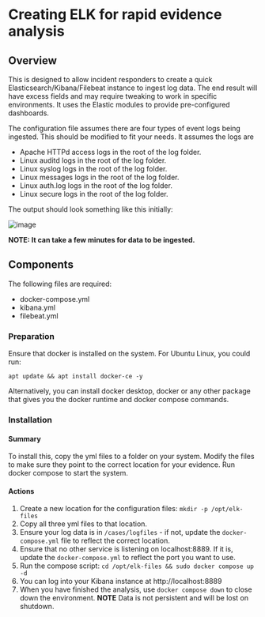 # Creating ELK for rapid evidence analysis

## Overview
This is designed to allow incident responders to create a quick Elasticsearch/Kibana/Filebeat instance to ingest log data. The end result will have excess fields and may require tweaking to work in specific environments. It uses the Elastic modules to provide pre-configured dashboards.

The configuration file assumes there are four types of event logs being ingested. This should be modified to fit your needs. It assumes the logs are

- Apache HTTPd access logs in the root of the log folder.
- Linux auditd logs in the root of the log folder.
- Linux syslog logs in the root of the log folder.
- Linux messages logs in the root of the log folder.
- Linux auth.log logs in the root of the log folder.
- Linux secure logs in the root of the log folder.

The output should look something like this initially:

![image](https://github.com/TazWake/Public/assets/26778008/67e6b8ed-fbea-4767-ac8a-faac62c4ca28)

**NOTE: It can take a few minutes for data to be ingested.**

## Components
The following files are required:

- docker-compose.yml
- kibana.yml
- filebeat.yml

### Preparation
Ensure that docker is installed on the system. For Ubuntu Linux, you could run:

`apt update && apt install docker-ce -y`

Alternatively, you can install docker desktop, docker or any other package that gives you the docker runtime and docker compose commands.

### Installation

#### Summary
To install this, copy the yml files to a folder on your system. Modify the files to make sure they point to the correct location for your evidence. Run docker compose to start the system.

#### Actions

1. Create a new location for the configuration files: `mkdir -p /opt/elk-files`
2. Copy all three yml files to that location.
3. Ensure your log data is in `/cases/logfiles` - if not, update the `docker-compose.yml` file to reflect the correct location.
4. Ensure that no other service is listening on localhost:8889. If it is, update the `docker-compose.yml` to reflect the port you want to use.
5. Run the compose script: `cd /opt/elk-files && sudo docker compose up -d`
6. You can log into your Kibana instance at http://localhost:8889
7. When you have finished the analysis, use `docker compose down` to close down the environment. **NOTE** Data is not persistent and will be lost on shutdown.

